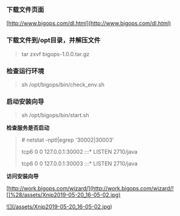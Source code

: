 ### **下载文件页面**

[http://www.bigops.com/dl.html](http://www.bigops.com/dl.html)

### **下载文件到/opt目录，并解压文件**

> tar zxvf bigops-1.0.0.tar.gz

### 检查运行环境

> sh /opt/bigops/bin/check\_env.sh

### 启动安装向导

> sh /opt/bigops/bin/start.sh

**检查服务是否启动**

> \# netstat -nptl\|egrep '30002\|30003'
>
> tcp6       0      0 127.0.0.1:30002         :::\*                    LISTEN      2710/java
>
> tcp6       0      0 127.0.0.1:30003         :::\*                    LISTEN      2710/java

**访问安装向导**

[http://work.bigops.com/wizard/](http://work.bigops.com/wizard/![]%28/assets/Xnip2019-05-20_16-05-02.jpg)

[!\[\]\(/assets/Xnip2019-05-20\_16-05-02.jpg](http://work.bigops.com/wizard/![]%28/assets/Xnip2019-05-20_16-05-02.jpg)\)

